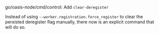 go/oasis-node/cmd/control: Add `clear-deregister`

Instead of using `--worker.registration.force_register` to clear the
persisted deregister flag manually, there now is an explicit command
that will do so.
